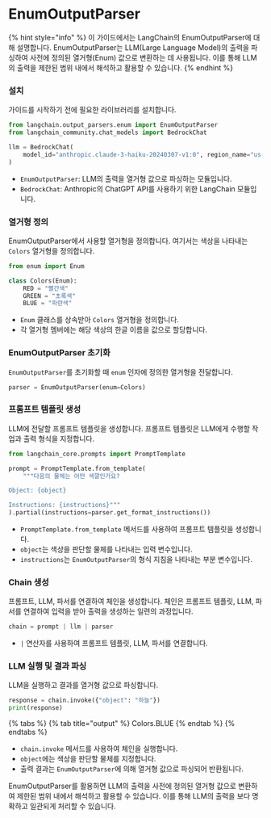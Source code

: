 # EnumOutputParser

{% hint style="info" %}
이 가이드에서는 LangChain의 EnumOutputParser에 대해 설명합니다. EnumOutputParser는 LLM(Large Language Model)의 출력을 파싱하여 사전에 정의된 열거형(Enum) 값으로 변환하는 데 사용됩니다. 이를 통해 LLM의 출력을 제한된 범위 내에서 해석하고 활용할 수 있습니다.
{% endhint %}

### 설치

가이드를 시작하기 전에 필요한 라이브러리를 설치합니다.

```python
from langchain.output_parsers.enum import EnumOutputParser
from langchain_community.chat_models import BedrockChat

llm = BedrockChat(
    model_id="anthropic.claude-3-haiku-20240307-v1:0", region_name="us-east-1"
)
```

* `EnumOutputParser`: LLM의 출력을 열거형 값으로 파싱하는 모듈입니다.
* `BedrockChat`: Anthropic의 ChatGPT API를 사용하기 위한 LangChain 모듈입니다.

### 열거형 정의

EnumOutputParser에서 사용할 열거형을 정의합니다. 여기서는 색상을 나타내는 `Colors` 열거형을 정의합니다.

```python
from enum import Enum

class Colors(Enum):
    RED = "빨간색"
    GREEN = "초록색" 
    BLUE = "파란색"
```

* `Enum` 클래스를 상속받아 `Colors` 열거형을 정의합니다.
* 각 열거형 멤버에는 해당 색상의 한글 이름을 값으로 할당합니다.

### EnumOutputParser 초기화

`EnumOutputParser`를 초기화할 때 `enum` 인자에 정의한 열거형을 전달합니다.

```python
parser = EnumOutputParser(enum=Colors)
```

### 프롬프트 템플릿 생성

LLM에 전달할 프롬프트 템플릿을 생성합니다. 프롬프트 템플릿은 LLM에게 수행할 작업과 출력 형식을 지정합니다.

```python
from langchain_core.prompts import PromptTemplate

prompt = PromptTemplate.from_template(
    """다음의 물체는 어떤 색깔인가요?

Object: {object}

Instructions: {instructions}"""
).partial(instructions=parser.get_format_instructions())
```

* `PromptTemplate.from_template` 메서드를 사용하여 프롬프트 템플릿을 생성합니다.
* `object`는 색상을 판단할 물체를 나타내는 입력 변수입니다.
* `instructions`는 `EnumOutputParser`의 형식 지침을 나타내는 부분 변수입니다.

### Chain 생성

프롬프트, LLM, 파서를 연결하여 체인을 생성합니다. 체인은 프롬프트 템플릿, LLM, 파서를 연결하여 입력을 받아 출력을 생성하는 일련의 과정입니다.

```python
chain = prompt | llm | parser
```

* `|` 연산자를 사용하여 프롬프트 템플릿, LLM, 파서를 연결합니다.

### LLM 실행 및 결과 파싱

LLM을 실행하고 결과를 열거형 값으로 파싱합니다.

```python
response = chain.invoke({"object": "하늘"})
print(response)
```

{% tabs %}
{% tab title="output" %}
Colors.BLUE
{% endtab %}
{% endtabs %}

* `chain.invoke` 메서드를 사용하여 체인을 실행합니다.
* `object`에는 색상을 판단할 물체를 지정합니다.
* 출력 결과는 `EnumOutputParser`에 의해 열거형 값으로 파싱되어 반환됩니다.

EnumOutputParser를 활용하면 LLM의 출력을 사전에 정의된 열거형 값으로 변환하여 제한된 범위 내에서 해석하고 활용할 수 있습니다. 이를 통해 LLM의 출력을 보다 명확하고 일관되게 처리할 수 있습니다.
